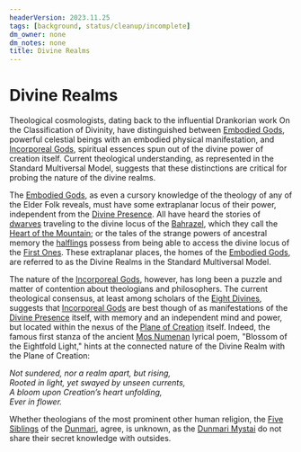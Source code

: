```yaml
---
headerVersion: 2023.11.25
tags: [background, status/cleanup/incomplete]
dm_owner: none
dm_notes: none
title: Divine Realms
---
```

# Divine Realms



Theological cosmologists, dating back to the influential Drankorian work On the Classification of Divinity, have distinguished between [Embodied Gods](<../../gods-and-religions/gods/embodied-gods/embodied-gods.md>), powerful celestial beings with an embodied physical manifestation, and [Incorporeal Gods](<../../gods-and-religions/gods/incorporeal-gods/incorporeal-gods.md>), spiritual essences spun out of the divine power of creation itself. Current theological understanding, as represented in the Standard Multiversal Model, suggests that these distinctions are critical for probing the nature of the divine realms. 

The [Embodied Gods](<../../gods-and-religions/gods/embodied-gods/embodied-gods.md>), as even a cursory knowledge of the theology of any of the Elder Folk reveals, must have some extraplanar locus of their power, independent from the [Divine Presence](<../../gods-and-religions/gods/high-gods/divine-presence.md>). All have heard the stories of [dwarves](<../../species/dwarves.md>) traveling to the divine locus of the [Bahrazel](<../../gods-and-religions/gods/embodied-gods/bahrazel/bahrazel.md>), which they call the [Heart of the Mountain](<./heart-of-the-mountain.md>); or the tales of the strange powers of ancestral memory the [halflings](<../../species/halflings.md>) possess from being able to access the divine locus of the [First Ones](<../../gods-and-religions/gods/embodied-gods/first-ones/first-ones.md>). These extraplanar places, the homes of the [Embodied Gods](<../../gods-and-religions/gods/embodied-gods/embodied-gods.md>), are referred to as the Divine Realms in the Standard Multiversal Model. 

The nature of the [Incorporeal Gods](<../../gods-and-religions/gods/incorporeal-gods/incorporeal-gods.md>), however, has long been a puzzle and matter of contention about theologians and philosophers. The current theological consensus, at least among scholars of the [Eight Divines](<../../gods-and-religions/religions/mos-numena/mos-numena.md>), suggests that [Incorporeal Gods](<../../gods-and-religions/gods/incorporeal-gods/incorporeal-gods.md>) are best though of as manifestations of the [Divine Presence](<../../gods-and-religions/gods/high-gods/divine-presence.md>) itself, with memory and an independent mind and power, but located within the nexus of the [Plane of Creation](<../plane-of-creation.md>) itself. Indeed, the famous first stanza of the ancient [Mos Numenan](<../../gods-and-religions/religions/mos-numena/mos-numena.md>) lyrical poem, "Blossom of the Eightfold Light," hints at the connected nature of the Divine Realm with the Plane of Creation:

*Not sundered, nor a realm apart, but rising,*  
*Rooted in light, yet swayed by unseen currents,*  
*A bloom upon Creation’s heart unfolding,*  
*Ever in flower.*

Whether theologians of the most prominent other human religion, the [Five Siblings](<../../gods-and-religions/religions/five-siblings/five-siblings.md>) of the [Dunmari](<../../gazetteer/greater-dunmar/realms/dunmar/dunmar.md>), agree, is unknown, as the [Dunmari Mystai](<../../groups/dunmari-mystery-cults/dunmari-mystery-cults.md>) do not share their secret knowledge with outsides. 

